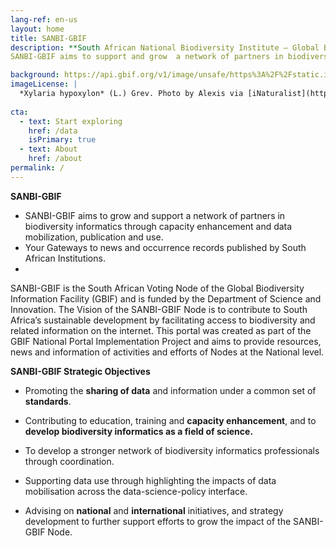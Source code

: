 ```yaml
---
lang-ref: en-us
layout: home
title: SANBI-GBIF
description: **South African National Biodiversity Institute – Global Biodiversity Information Facility** 
SANBI-GBIF aims to support and grow  a network of partners in biodiversity informatics through data mobilization, capacity enhancement, publication and use.

background: https://api.gbif.org/v1/image/unsafe/https%3A%2F%2Fstatic.inaturalist.org%2Fphotos%2F58912610%2Foriginal.jpeg%3F1577953995
imageLicense: |
  *Xylaria hypoxylon* (L.) Grev. Photo by Alexis via [iNaturalist](https://www.gbif.org/occurrence/2542961803)
 
cta:
  - text: Start exploring
    href: /data
    isPrimary: true
  - text: About
    href: /about
permalink: /
---
```

**SANBI-GBIF** 

- SANBI-GBIF aims to grow and support a network of partners in biodiversity informatics through capacity enhancement and 
data mobilization, publication and use.
- Your Gateways to news and occurrence records published by South African Institutions.
- 
SANBI-GBIF is the South African Voting  Node of the Global Biodiversity Information Facility (GBIF) and is funded by the
Department of Science and Innovation. 
The Vision of the SANBI-GBIF Node is to contribute to South Africa’s sustainable development by facilitating access 
to biodiversity and related information on the internet.
This portal was created as part of the GBIF National Portal Implementation Project and aims to provide resources, 
news and information of activities and efforts of Nodes at the National level.

**SANBI-GBIF Strategic Objectives**

- Promoting the **sharing of data** and information under a common set of **standards**.

- Contributing to education, training and **capacity enhancement**, and to **develop biodiversity informatics as a field of science.**

- To develop a stronger network of biodiversity informatics professionals through coordination. 

- Supporting data use through highlighting the impacts of data mobilisation across the data-science-policy interface.

- Advising on **national** and **international** initiatives, and strategy development to further support efforts to grow the impact of 
 the SANBI-GBIF Node.










